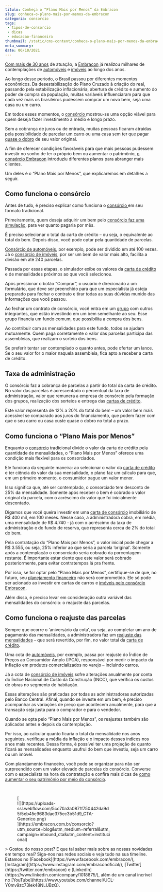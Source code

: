 ```yaml
---
titulo: Conheça o “Plano Mais por Menos” da Embracon
slug: conheca-o-plano-mais-por-menos-da-embracon
categoria: consorcio
tags:
 - tipos-de-consorcio
 - dicas
 - educacao-financeira
thumbnail: /static/cms-content/conheca-o-plano-mais-por-menos-da-embracon.png
meta_summary: 
date: 06/10/2021
---
```

[Com mais de 30 anos](https://www.embracon.com.br/a-embracon) de atuação, a [Embracon](https://www.embracon.com.br/) já realizou milhares de contemplações de [automóveis](https://www.embracon.com.br/consorcio-de-carros) e [imóveis](https://www.embracon.com.br/consorcio-de-imoveis) ao longo dos anos.

Ao longo desse período, o Brasil passou por diferentes momentos econômicos. Da desestabilização do Plano Cruzado à criação do real, passando pela estabilização inflacionária, abertura de crédito e aumento do poder de compra da população, muitas variáveis influenciaram para que cada vez mais os brasileiros pudessem comprar um novo bem, seja uma casa ou um carro.

Em todos esses momentos, o [consórcio ](https://www.embracon.com.br/conhecaoconsorcio/o-que-e-consorcio)mostrou-se uma opção viável para quem deseja fazer investimento a médio e longo prazo.

Sem a cobrança de juros ou de entrada, muitas pessoas ficaram atraídas pela possibilidade de [parcelar um carro ](https://www.embracon.com.br/blog/sobre-o-consorcio-de-veiculos-embracon)ou uma casa sem ter que [pagar quase o dobro](https://www.embracon.com.br/blog/entenda-quais-sao-as-6-maiores-desvantagens-do-financiamento) de seu valor original.

A fim de oferecer condições favoráveis para que mais pessoas pudessem investir no sonho de ter o próprio bem ou aumentar o patrimônio, [o consórcio Embracon](https://www.embracon.com.br/conhecaoconsorcio/o-que-e-consorcio) introduziu diferentes planos para abranger mais clientes.

Um deles é o “Plano Mais por Menos”, que explicaremos em detalhes a seguir.

Como funciona o consórcio
-------------------------

Antes de tudo, é preciso explicar como funciona o [consórcio ](https://www.embracon.com.br/)em seu formato tradicional.

Primeiramente, quem deseja adquirir um bem pelo [consórcio faz uma simulação](https://www.embracon.com.br/consorcio-de-imoveis), para ver quanto pagaria por mês.

É preciso selecionar o total da carta de crédito – ou seja, o equivalente ao total do bem. Depois disso, você pode optar pela quantidade de parcelas.

[Consórcio de automóveis](https://www.embracon.com.br/consorcio-de-carros), por exemplo, pode ser dividido em até 100 vezes. Já o [consórcio de imóveis](https://www.embracon.com.br/blog/por-que-contratar-o-consorcio-imobiliario-embracon), por ser um bem de valor mais alto, facilita a divisão em até 240 parcelas.

Passada por essas etapas, o simulador exibe os valores da [carta de crédito](https://www.embracon.com.br/conhecaoconsorcio/o-que-e-carta-de-credito) e de mensalidades próximos ao que você selecionou.

Após pressionar o botão “Comprar”, o usuário é direcionado a um formulário, que deve ser preenchido para que um especialista já esteja preparado para fechar o contrato e tirar todas as suas dúvidas munido das informações que você passou.

Ao fechar um contrato de consórcio, você entra em um [grupo](https://www.embracon.com.br/blog/como-funciona-o-encerramento-do-grupo-de-um-consorcio) com outros integrantes, que estão investindo em um bem semelhante ao seu. Esse grupo financia um fundo comum, que possibilita a compra dos bens.

Ao contribuir com as mensalidades para este fundo, todos se ajudam mutuamente. Quem paga corretamente o valor das parcelas participa das assembleias, que realizam o sorteio dos bens.

Se preferir tentar ser contemplado o quanto antes, pode ofertar um lance. Se o seu valor for o maior naquela assembleia, fica apto a receber a carta de crédito.

Taxa de administração
---------------------

O consórcio faz a cobrança de parcelas a partir do total da carta de crédito. No valor das parcelas é acrescentado o percentual da taxa de administração, valor que remunera a empresa de consórcio pela formação dos grupos, realização dos sorteios e entrega das [cartas de crédito](https://www.embracon.com.br/conhecaoconsorcio/o-que-e-carta-de-credito).

Este valor representa de 12% a 20% do total do bem – um valor bem mais acessível se comparado aos juros do financiamento, que podem fazer com que o seu carro ou casa custe quase o dobro no total a prazo.

Como funciona o “Plano Mais por Menos”
--------------------------------------

Enquanto o [consórcio](https://www.embracon.com.br/conhecaoconsorcio/o-que-e-consorcio) tradicional divide o valor da carta de crédito pela quantidade de mensalidades, o “Plano Mais por Menos” oferece uma condição mais flexível para os consorciados.

Ele funciona da seguinte maneira: ao selecionar o valor da [carta de crédito](https://www.embracon.com.br/blog/o-que-voce-precisa-saber-sobre-a-carta-de-credito-de-consorcios) e ter ciência do valor da sua mensalidade, o plano faz um cálculo para que, em um primeiro momento, o consumidor pague um valor menor.

Isso significa que, até ser contemplado, o consorciado tem desconto de 25% da mensalidade. Somente após receber o bem é cobrado o valor original da parcela, com o acréscimo do valor que foi inicialmente descontado.

Digamos que você queira investir em uma [carta de consórcio](https://www.embracon.com.br/blog/o-que-voce-precisa-saber-sobre-a-carta-de-credito-de-consorcios) imobiliário de R$ 400 mil, em 100 meses. Nesse caso, a administradora cobra, em média, uma mensalidade de R$ 4.740 – já com o acréscimo da taxa de administração e do fundo de reserva, que representa cerca de 2% do total do bem.

Pela contratação do “Plano Mais por Menos”, o valor inicial pode chegar a R$ 3.555, ou seja, 25% inferior ao que seria a parcela ‘original’. Somente após a contemplação o consorciado seria cobrado da porcentagem restante. É importante estar ciente que este valor será cobrado posteriormente, para evitar contratempos lá pra frente.

Por isso, se for optar pelo “Plano Mais por Menos”, certifique-se de que, no futuro, seu [planejamento financeiro](https://www.embracon.com.br/blog/planejamento-financeiro-um-guia-para-as-financas-nao-sairem-de-controle) não será comprometido. Ele só pode ser acionado ao investir em cartas de carros e [imóveis pelo consórcio Embracon](https://www.embracon.com.br/blog/por-que-contratar-o-consorcio-imobiliario-embracon).

Além disso, é preciso levar em consideração outra variável das mensalidades do consórcio: o reajuste das parcelas.

Como funciona o reajuste das parcelas
-------------------------------------

Sempre que ocorre o ‘aniversário da cota’, ou seja, ao completar um ano de pagamento das mensalidades, a administradora faz um [reajuste das mensalidades](https://www.embracon.com.br/blog/reajuste-do-consorcio-entenda) – que será revertido, por fim, no valor total da [carta de crédito](https://www.embracon.com.br/conhecaoconsorcio/o-que-e-carta-de-credito).

Uma cota de [automóveis](https://www.embracon.com.br/blog/sobre-o-consorcio-de-veiculos-embracon), por exemplo, passa por reajuste do Índice de Preços ao Consumidor Amplo (IPCA), responsável por medir o impacto da inflação em produtos comercializados no varejo – incluindo carros.

Já a cota de [consórcio de imóveis](https://www.embracon.com.br/blog/por-que-contratar-o-consorcio-imobiliario-embracon) sofre alterações anualmente por conta do Índice Nacional de Custo da Construção (INCC), que verifica os custos de obras no segmento de habitação.

Essas alterações são praticadas por todas as administradoras autorizadas pelo Banco Central. Afinal, quando se investe em um bem, é preciso acompanhar as variações de preço que acontecem anualmente, para que a transação seja justa para o comprador e para o vendedor.

Quando se opta pelo “Plano Mais por Menos”, os reajustes também são aplicados antes e depois da contemplação.

Por isso, ao calcular quanto ficaria o total da mensalidade nos anos seguintes, verifique a média da inflação e o impacto desses índices nos anos mais recentes. Dessa forma, é possível ter uma projeção de quanto ficará as mensalidades enquanto usufrui do bem que investiu, seja um carro ou um imóvel.

Com planejamento financeiro, você pode se organizar para não ser surpreendido com um valor elevado de parcelas do consórcio. Converse com o especialista na hora da contratação e confira mais dicas de [como aumentar o seu patrimônio por meio do consórcio](https://www.embracon.com.br/blog/e-possivel-aumentar-o-patrimonio-saiba-aqui).

‍

<figure class="w-richtext-figure-type-image w-richtext-align-center" style="max-width:310px">[<div>![](https://uploads-ssl.webflow.com/5cc70a3a0871f750442da9d5/5eb45e9683dae375ec3b51d9_CTA-Generico.png)</div>](https://embracon.com.br/consorcio?utm_source=blog&utm_medium=referral&utm_campaign=inbound_cta&utm_content=institucional)</figure>> Gostou do nosso post? E que tal saber mais sobre as nossas novidades em tempo real? Siga-nos nas redes sociais e veja tudo na sua timeline. Estamos no [Facebook](https://www.facebook.com/embracon/), [Instagram](https://www.instagram.com/embraconoficial/), [Twitter](https://twitter.com/embracon) e [LinkedIn](https://www.linkedin.com/company/1018875/), além de um canal incrível no [YouTube](https://www.youtube.com/channel/UCL-Y0mv9zc73Iek48NLUBzQ).

‍
